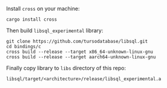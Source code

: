 Install `cross` on your machine:

```
cargo install cross
```

Then build `libsql_experimental` library:

```
git clone https://github.com/tursodatabase/libsql.git
cd bindings/c
cross build --release --target x86_64-unknown-linux-gnu
cross build --release --target aarch64-unknown-linux-gnu
```

Finally copy library to `libs` directory of this repo:

```
libsql/target/<architecture>/release/libsql_experimental.a
```
